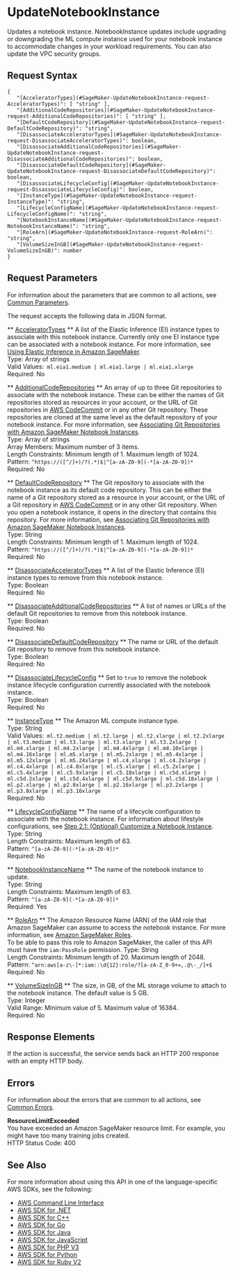 # UpdateNotebookInstance<a name="API_UpdateNotebookInstance"></a>

Updates a notebook instance\. NotebookInstance updates include upgrading or downgrading the ML compute instance used for your notebook instance to accommodate changes in your workload requirements\. You can also update the VPC security groups\.

## Request Syntax<a name="API_UpdateNotebookInstance_RequestSyntax"></a>

```
{
   "[AcceleratorTypes](#SageMaker-UpdateNotebookInstance-request-AcceleratorTypes)": [ "string" ],
   "[AdditionalCodeRepositories](#SageMaker-UpdateNotebookInstance-request-AdditionalCodeRepositories)": [ "string" ],
   "[DefaultCodeRepository](#SageMaker-UpdateNotebookInstance-request-DefaultCodeRepository)": "string",
   "[DisassociateAcceleratorTypes](#SageMaker-UpdateNotebookInstance-request-DisassociateAcceleratorTypes)": boolean,
   "[DisassociateAdditionalCodeRepositories](#SageMaker-UpdateNotebookInstance-request-DisassociateAdditionalCodeRepositories)": boolean,
   "[DisassociateDefaultCodeRepository](#SageMaker-UpdateNotebookInstance-request-DisassociateDefaultCodeRepository)": boolean,
   "[DisassociateLifecycleConfig](#SageMaker-UpdateNotebookInstance-request-DisassociateLifecycleConfig)": boolean,
   "[InstanceType](#SageMaker-UpdateNotebookInstance-request-InstanceType)": "string",
   "[LifecycleConfigName](#SageMaker-UpdateNotebookInstance-request-LifecycleConfigName)": "string",
   "[NotebookInstanceName](#SageMaker-UpdateNotebookInstance-request-NotebookInstanceName)": "string",
   "[RoleArn](#SageMaker-UpdateNotebookInstance-request-RoleArn)": "string",
   "[VolumeSizeInGB](#SageMaker-UpdateNotebookInstance-request-VolumeSizeInGB)": number
}
```

## Request Parameters<a name="API_UpdateNotebookInstance_RequestParameters"></a>

For information about the parameters that are common to all actions, see [Common Parameters](CommonParameters.md)\.

The request accepts the following data in JSON format\.

 ** [AcceleratorTypes](#API_UpdateNotebookInstance_RequestSyntax) **   <a name="SageMaker-UpdateNotebookInstance-request-AcceleratorTypes"></a>
A list of the Elastic Inference \(EI\) instance types to associate with this notebook instance\. Currently only one EI instance type can be associated with a notebook instance\. For more information, see [Using Elastic Inference in Amazon SageMaker](http://docs.aws.amazon.com/sagemaker/latest/dg/ei.html)\.  
Type: Array of strings  
Valid Values:` ml.eia1.medium | ml.eia1.large | ml.eia1.xlarge`   
Required: No

 ** [AdditionalCodeRepositories](#API_UpdateNotebookInstance_RequestSyntax) **   <a name="SageMaker-UpdateNotebookInstance-request-AdditionalCodeRepositories"></a>
An array of up to three Git repositories to associate with the notebook instance\. These can be either the names of Git repositories stored as resources in your account, or the URL of Git repositories in [AWS CodeCommit](http://docs.aws.amazon.com/codecommit/latest/userguide/welcome.html) or in any other Git repository\. These repositories are cloned at the same level as the default repository of your notebook instance\. For more information, see [Associating Git Repositories with Amazon SageMaker Notebook Instances](http://docs.aws.amazon.com/sagemaker/latest/dg/nbi-git-repo.html)\.  
Type: Array of strings  
Array Members: Maximum number of 3 items\.  
Length Constraints: Minimum length of 1\. Maximum length of 1024\.  
Pattern: `^https://([^/]+)/?(.*)$|^[a-zA-Z0-9](-*[a-zA-Z0-9])*`   
Required: No

 ** [DefaultCodeRepository](#API_UpdateNotebookInstance_RequestSyntax) **   <a name="SageMaker-UpdateNotebookInstance-request-DefaultCodeRepository"></a>
The Git repository to associate with the notebook instance as its default code repository\. This can be either the name of a Git repository stored as a resource in your account, or the URL of a Git repository in [AWS CodeCommit](http://docs.aws.amazon.com/codecommit/latest/userguide/welcome.html) or in any other Git repository\. When you open a notebook instance, it opens in the directory that contains this repository\. For more information, see [Associating Git Repositories with Amazon SageMaker Notebook Instances](http://docs.aws.amazon.com/sagemaker/latest/dg/nbi-git-repo.html)\.  
Type: String  
Length Constraints: Minimum length of 1\. Maximum length of 1024\.  
Pattern: `^https://([^/]+)/?(.*)$|^[a-zA-Z0-9](-*[a-zA-Z0-9])*`   
Required: No

 ** [DisassociateAcceleratorTypes](#API_UpdateNotebookInstance_RequestSyntax) **   <a name="SageMaker-UpdateNotebookInstance-request-DisassociateAcceleratorTypes"></a>
A list of the Elastic Inference \(EI\) instance types to remove from this notebook instance\.  
Type: Boolean  
Required: No

 ** [DisassociateAdditionalCodeRepositories](#API_UpdateNotebookInstance_RequestSyntax) **   <a name="SageMaker-UpdateNotebookInstance-request-DisassociateAdditionalCodeRepositories"></a>
A list of names or URLs of the default Git repositories to remove from this notebook instance\.  
Type: Boolean  
Required: No

 ** [DisassociateDefaultCodeRepository](#API_UpdateNotebookInstance_RequestSyntax) **   <a name="SageMaker-UpdateNotebookInstance-request-DisassociateDefaultCodeRepository"></a>
The name or URL of the default Git repository to remove from this notebook instance\.  
Type: Boolean  
Required: No

 ** [DisassociateLifecycleConfig](#API_UpdateNotebookInstance_RequestSyntax) **   <a name="SageMaker-UpdateNotebookInstance-request-DisassociateLifecycleConfig"></a>
Set to `true` to remove the notebook instance lifecycle configuration currently associated with the notebook instance\.  
Type: Boolean  
Required: No

 ** [InstanceType](#API_UpdateNotebookInstance_RequestSyntax) **   <a name="SageMaker-UpdateNotebookInstance-request-InstanceType"></a>
The Amazon ML compute instance type\.  
Type: String  
Valid Values:` ml.t2.medium | ml.t2.large | ml.t2.xlarge | ml.t2.2xlarge | ml.t3.medium | ml.t3.large | ml.t3.xlarge | ml.t3.2xlarge | ml.m4.xlarge | ml.m4.2xlarge | ml.m4.4xlarge | ml.m4.10xlarge | ml.m4.16xlarge | ml.m5.xlarge | ml.m5.2xlarge | ml.m5.4xlarge | ml.m5.12xlarge | ml.m5.24xlarge | ml.c4.xlarge | ml.c4.2xlarge | ml.c4.4xlarge | ml.c4.8xlarge | ml.c5.xlarge | ml.c5.2xlarge | ml.c5.4xlarge | ml.c5.9xlarge | ml.c5.18xlarge | ml.c5d.xlarge | ml.c5d.2xlarge | ml.c5d.4xlarge | ml.c5d.9xlarge | ml.c5d.18xlarge | ml.p2.xlarge | ml.p2.8xlarge | ml.p2.16xlarge | ml.p3.2xlarge | ml.p3.8xlarge | ml.p3.16xlarge`   
Required: No

 ** [LifecycleConfigName](#API_UpdateNotebookInstance_RequestSyntax) **   <a name="SageMaker-UpdateNotebookInstance-request-LifecycleConfigName"></a>
The name of a lifecycle configuration to associate with the notebook instance\. For information about lifestyle configurations, see [Step 2\.1: \(Optional\) Customize a Notebook Instance](https://docs.aws.amazon.com/sagemaker/latest/dg/notebook-lifecycle-config.html)\.  
Type: String  
Length Constraints: Maximum length of 63\.  
Pattern: `^[a-zA-Z0-9](-*[a-zA-Z0-9])*`   
Required: No

 ** [NotebookInstanceName](#API_UpdateNotebookInstance_RequestSyntax) **   <a name="SageMaker-UpdateNotebookInstance-request-NotebookInstanceName"></a>
The name of the notebook instance to update\.  
Type: String  
Length Constraints: Maximum length of 63\.  
Pattern: `^[a-zA-Z0-9](-*[a-zA-Z0-9])*`   
Required: Yes

 ** [RoleArn](#API_UpdateNotebookInstance_RequestSyntax) **   <a name="SageMaker-UpdateNotebookInstance-request-RoleArn"></a>
The Amazon Resource Name \(ARN\) of the IAM role that Amazon SageMaker can assume to access the notebook instance\. For more information, see [Amazon SageMaker Roles](https://docs.aws.amazon.com/sagemaker/latest/dg/sagemaker-roles.html)\.   
To be able to pass this role to Amazon SageMaker, the caller of this API must have the `iam:PassRole` permission\.
Type: String  
Length Constraints: Minimum length of 20\. Maximum length of 2048\.  
Pattern: `^arn:aws[a-z\-]*:iam::\d{12}:role/?[a-zA-Z_0-9+=,.@\-_/]+$`   
Required: No

 ** [VolumeSizeInGB](#API_UpdateNotebookInstance_RequestSyntax) **   <a name="SageMaker-UpdateNotebookInstance-request-VolumeSizeInGB"></a>
The size, in GB, of the ML storage volume to attach to the notebook instance\. The default value is 5 GB\.  
Type: Integer  
Valid Range: Minimum value of 5\. Maximum value of 16384\.  
Required: No

## Response Elements<a name="API_UpdateNotebookInstance_ResponseElements"></a>

If the action is successful, the service sends back an HTTP 200 response with an empty HTTP body\.

## Errors<a name="API_UpdateNotebookInstance_Errors"></a>

For information about the errors that are common to all actions, see [Common Errors](CommonErrors.md)\.

 **ResourceLimitExceeded**   
 You have exceeded an Amazon SageMaker resource limit\. For example, you might have too many training jobs created\.   
HTTP Status Code: 400

## See Also<a name="API_UpdateNotebookInstance_SeeAlso"></a>

For more information about using this API in one of the language\-specific AWS SDKs, see the following:
+  [AWS Command Line Interface](https://docs.aws.amazon.com/goto/aws-cli/sagemaker-2017-07-24/UpdateNotebookInstance) 
+  [AWS SDK for \.NET](https://docs.aws.amazon.com/goto/DotNetSDKV3/sagemaker-2017-07-24/UpdateNotebookInstance) 
+  [AWS SDK for C\+\+](https://docs.aws.amazon.com/goto/SdkForCpp/sagemaker-2017-07-24/UpdateNotebookInstance) 
+  [AWS SDK for Go](https://docs.aws.amazon.com/goto/SdkForGoV1/sagemaker-2017-07-24/UpdateNotebookInstance) 
+  [AWS SDK for Java](https://docs.aws.amazon.com/goto/SdkForJava/sagemaker-2017-07-24/UpdateNotebookInstance) 
+  [AWS SDK for JavaScript](https://docs.aws.amazon.com/goto/AWSJavaScriptSDK/sagemaker-2017-07-24/UpdateNotebookInstance) 
+  [AWS SDK for PHP V3](https://docs.aws.amazon.com/goto/SdkForPHPV3/sagemaker-2017-07-24/UpdateNotebookInstance) 
+  [AWS SDK for Python](https://docs.aws.amazon.com/goto/boto3/sagemaker-2017-07-24/UpdateNotebookInstance) 
+  [AWS SDK for Ruby V2](https://docs.aws.amazon.com/goto/SdkForRubyV2/sagemaker-2017-07-24/UpdateNotebookInstance) 